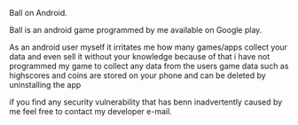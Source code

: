 Ball on Android.

Ball is an android game programmed by me available on Google play.

As an android user myself it irritates me how many games/apps collect your data and even sell it without your knowledge
because of that i have not programmed my game to collect any data from the users game data such as highscores and coins are stored on your phone 
and can be deleted by uninstalling the app

if you find any security vulnerability that has benn inadvertently caused by me feel free to contact my developer e-mail.



